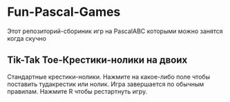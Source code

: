 # Fun-Pascal-Games

Этот репозиторий-сбориник игр на PascalABC которыми можно занятся когда скучно

## Tik-Tak Toe-Крестики-нолики на двоих

Стандартные крестики-нолики. Нажмите на какое-либо поле чтобы поставить тудакрестик или нолик. Игра завершается по обычным правилам. Нажмите R чтобы рестартнуть игру.
